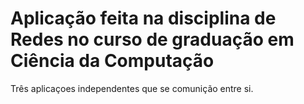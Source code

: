 # Aplicação feita na disciplina de Redes no curso de graduação em Ciência da Computação

Três aplicaçoes independentes que se comunição entre si. 
